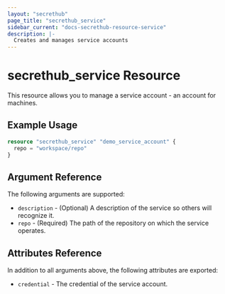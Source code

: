 ```yaml
---
layout: "secrethub"
page_title: "secrethub_service"
sidebar_current: "docs-secrethub-resource-service"
description: |-
  Creates and manages service accounts
---
```


# secrethub_service Resource

This resource allows you to manage a service account - an account for machines.

## Example Usage

```terraform
resource "secrethub_service" "demo_service_account" {
  repo = "workspace/repo"
}
```

## Argument Reference

The following arguments are supported:

* `description` - (Optional) A description of the service so others will recognize it.
* `repo` - (Required) The path of the repository on which the service operates.

## Attributes Reference

In addition to all arguments above, the following attributes are exported:

* `credential` - The credential of the service account.
